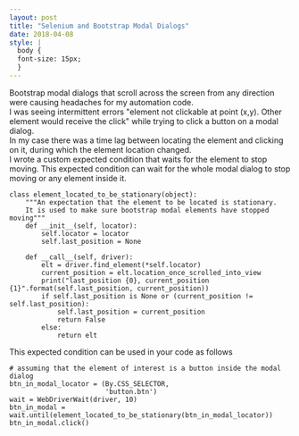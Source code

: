 ```yaml
---
layout: post
title: "Selenium and Bootstrap Modal Dialogs"
date: 2018-04-08
style: |
  body {
  font-size: 15px;
  }
---
```

Bootstrap modal dialogs that scroll across the screen from any direction were causing headaches for my automation code.  
I was seeing intermittent errors  "element not clickable at point (x,y). Other element would receive the click" while trying to click a button on a modal dialog.  
In my case there was a time lag between locating the element and clicking on it, during which the element location changed.  
I wrote a custom expected condition that waits for the element to stop moving. This expected condition can wait for the whole modal dialog to stop moving or any element inside it.  
```
class element_located_to_be_stationary(object):
    """An expectation that the element to be located is stationary.
    It is used to make sure bootstrap modal elements have stopped moving"""
    def __init__(self, locator):
        self.locator = locator
        self.last_position = None

    def __call__(self, driver):
        elt = driver.find_element(*self.locator)
        current_position = elt.location_once_scrolled_into_view
        print("last_position {0}, current_position {1}".format(self.last_position, current_position))
        if self.last_position is None or (current_position != self.last_position):
            self.last_position = current_position
            return False
        else:
            return elt

```
This expected condition can be used in your code as follows
```
# assuming that the element of interest is a button inside the modal dialog 
btn_in_modal_locator = (By.CSS_SELECTOR,
                        'button.btn')
wait = WebDriverWait(driver, 10)
btn_in_modal = wait.until(element_located_to_be_stationary(btn_in_modal_locator))
btn_in_modal.click()

```
